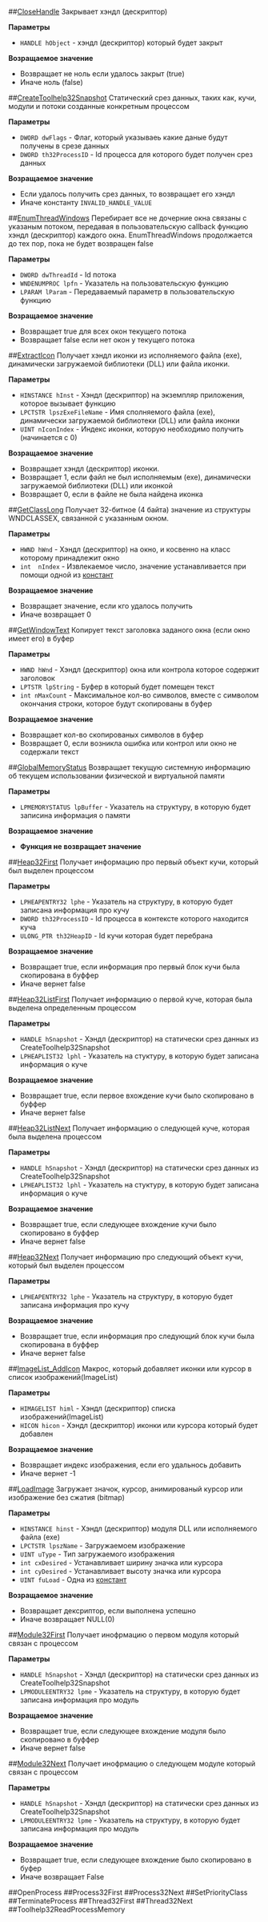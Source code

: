 ##[CloseHandle](https://msdn.microsoft.com/en-us/library/windows/desktop/ms724211(v=vs.85).aspx)
Закрывает хэндл (дескриптор) 

__Параметры__ 
* `HANDLE hObject` - хэндл (дескриптор) который будет закрыт

__Возращаемое значение__
* Возвращает не ноль если удалось закрыт (true)
* Иначе ноль (false)

##[CreateToolhelp32Snapshot](https://msdn.microsoft.com/en-us/library/windows/desktop/ms682489(v=vs.85).aspx)
Статический срез данных, таких как, кучи, модули и потоки созданные конкретным процессом

__Параметры__
* `DWORD dwFlags` - Флаг, который указываеь какие даные будут получены в срезе данных
* `DWORD th32ProcessID` - Id процесса для которого будет получен срез данных

__Возращаемое значение__
* Если удалось получить срез данных, то возвращает его хэндл
* Иначе константу `INVALID_HANDLE_VALUE`

##[EnumThreadWindows](https://msdn.microsoft.com/ru-ru/library/windows/desktop/ms633495(v=vs.85).aspx)
Перебирает все не дочерние окна связаны с указаным потоком, передавая в пользовательскую callback функцию хэндл (дескриптор) каждого окна. 
EnumThreadWindows продолжается до тех пор, пока не будет возвращен false

__Параметры__ 
* `DWORD dwThreadId` - Id потока
* `WNDENUMPROC lpfn` - Указатель на пользовательскую функцию
* `LPARAM lParam` - Передаваемый параметр в пользовательскую функцию

__Возращаемое значение__
* Возвращает true для всех окон текущего потока
* Возвращает false если нет окон у текущего потока

##[ExtractIcon](https://msdn.microsoft.com/en-us/library/windows/desktop/ms648068(v=vs.85).aspx)
Получает хэндл иконки из исполняемого файла (exe), динамически загружаемой библиотеки (DLL) или файла иконки.

__Параметры__
* `HINSTANCE hInst` - Хэндл (дескриптор) на экземпляр приложения, которое вызывает функцию
* `LPCTSTR lpszExeFileName` - Имя сполняемого файла (exe), динамически загружаемой библиотеки (DLL) или файла иконки
* `UINT nIconIndex` - Индекс иконки, которую необходимо получить (начинается с 0)

__Возращаемое значение__
* Возвращает хэндл (дескриптор) иконки.
* Возвращает 1, если файл не был исполняемым (exe), динамически загружаемой библиотеки (DLL) или иконкой
* Возвращает 0, если в файле не была найдена иконка

##[GetClassLong](https://msdn.microsoft.com/en-us/library/windows/desktop/ms633580(v=vs.85).aspx)
Получает 32-битное (4 байта) значение из структуры WNDCLASSEX, связанной с указанным окном.

__Параметры__
* `HWND hWnd` - Хэндл (дескриптор) на окно, и косвенно на класс которому принадлежит окно
* `int  nIndex` - Извлекаемое число, значение устанавливается при помощи одной из [констант](https://msdn.microsoft.com/en-us/library/windows/desktop/ms633580(v=vs.85).aspx)

__Возращаемое значение__
* Возвращает значение, если кго удалось получить
* Иначе возвращает 0

##[GetWindowText]()
Копирует текст заголовка заданого окна (если окно имеет его) в буфер

__Параметры__
* `HWND hWnd` - Хэндл (дескриптор) окна или контрола которое содержит заголовок
* `LPTSTR lpString` - Буфер в который будет помещен текст
* `int nMaxCount` - Максимальное кол-во символов, вместе с символом окончания строки, которое будут скопированы в буфер

__Возращаемое значение__
* Возвращает кол-во скопированых символов в буфер
* Возвращает 0, если возникла ошибка или контрол или окно не содержали текст

##[GlobalMemoryStatus](https://msdn.microsoft.com/en-us/library/windows/desktop/aa366586(v=vs.85).aspx)
Возвращает текущую системную информацию об текущем использовании физической и виртуальной памяти

__Параметры__
* `LPMEMORYSTATUS lpBuffer` - Указатель на структуру, в которую будет записина информация о памяти

__Возращаемое значение__
* __Функция не возвращает значение__


##[Heap32First](https://msdn.microsoft.com/en-us/library/windows/desktop/ms683245(v=vs.85).aspx)
Получает информацию про первый объект кучи, который был выделен процессом

__Параметры__
* `LPHEAPENTRY32 lphe` - Указатель на структуру, в которую будет записана информация про кучу
* `DWORD th32ProcessID` - Id процесса в контексте которого находится куча
* `ULONG_PTR th32HeapID` - Id кучи которая будет перебрана

__Возращаемое значение__
* Возвращает true, если информация про первый блок кучи была скопирована в буффер
* Иначе вернет false

##[Heap32ListFirst](https://msdn.microsoft.com/en-us/library/windows/desktop/ms683432(v=vs.85).aspx)
Получает информацию о первой куче, которая была выделена определенным процессом

__Параметры__
* `HANDLE hSnapshot` - Хэндл (дескриптор) на статически срез данных из CreateToolhelp32Snapshot
* `LPHEAPLIST32 lphl` - Указатель на стуктуру, в которую будет записана информация о куче

__Возращаемое значение__
* Возвращает true, если первое вхождение кучи было скопировано в буффер
* Иначе вернет false

##[Heap32ListNext](https://msdn.microsoft.com/en-us/library/windows/desktop/ms683436(v=vs.85).aspx)
Получает информацию о следующей куче, которая была выделена процессом


__Параметры__
* `HANDLE hSnapshot` - Хэндл (дескриптор) на статически срез данных из CreateToolhelp32Snapshot
* `LPHEAPLIST32 lphl` - Указатель на стуктуру, в которую будет записана информация о куче

__Возращаемое значение__
* Возвращает true, если следующее вхождение кучи было скопировано в буффер
* Иначе вернет false

##[Heap32Next](https://msdn.microsoft.com/en-us/library/windows/desktop/ms683440(v=vs.85).aspx)
Получает информацию про следующий объект кучи, который был выделен процессом

__Параметры__
* `LPHEAPENTRY32 lphe` - Указатель на структуру, в которую будет записана информация про кучу

__Возращаемое значение__
* Возвращает true, если информация про следующий блок кучи была скопирована в буффер
* Иначе вернет false

##[ImageList_AddIcon](https://msdn.microsoft.com/en-us/library/windows/desktop/bb761399(v=vs.85).aspx)
Макрос, который добавляет иконки или курсор в список изображений(ImageList)

__Параметры__
* `HIMAGELIST himl` - Хэндл (дескриптор) списка изображений(ImageList)
* `HICON hicon` - Хэндл (дескриптор) иконки или курсора который будет добавлен

__Возращаемое значение__
* Возвращает индекс изображения, если его удальнось добавить
* Иначе вернет -1

##[LoadImage](https://msdn.microsoft.com/en-us/library/windows/desktop/ms648045(v=vs.85).aspx)
Загружает значок, курсор, анимированый курсор или изображение без сжатия (bitmap)

__Параметры__
* `HINSTANCE hinst` - Хэндл (дескриптор) модуля DLL или исполняемого файла (exe)
* `LPCTSTR lpszName` - Загружаемоем изображение
* `UINT uType` - Тип загружаемого изображения
* `int cxDesired` - Устанавливает ширину значка или курсора
* `int cyDesired` - Устанавливает высоту значка или курсора
* `UINT fuLoad` - Одна из [констант](https://msdn.microsoft.com/en-us/library/windows/desktop/ms648045(v=vs.85).aspx)

__Возращаемое значение__
* Возвращает дексриптор, если выполнена успешно
* Иначе возвращает NULL(0)

##[Module32First](https://msdn.microsoft.com/ru-ru/library/windows/desktop/ms684218(v=vs.85).aspx)
Получает инофрмацию о первом модуля который связан с процессом

__Параметры__
* `HANDLE hSnapshot` - Хэндл (дескриптор) на статически срез данных из CreateToolhelp32Snapshot
* `LPMODULEENTRY32 lpme` - Указатель на структуру, в которую будет записана информация про модуль

__Возращаемое значение__
* Возвращает true, если следующее вхождение модуля было скопировано в буффер
* Иначе вернет false

##[Module32Next](https://msdn.microsoft.com/en-us/library/windows/desktop/ms684221(v=vs.85).aspx)
Получает инофрмацию о следующем модуле который связан с процессом

__Параметры__
* `HANDLE hSnapshot` - Хэндл (дескриптор) на статически срез данных из CreateToolhelp32Snapshot
* `LPMODULEENTRY32 lpme` - Указатель на структуру, в которую будет записана информация про модуль

__Возращаемое значение__
* Возвращает true, если следующее вхождение было скопировано в буфер
* Иначе возвращает False

##OpenProcess
##Process32First
##Process32Next
##SetPriorityClass
##TerminateProcess
##Thread32First
##Thread32Next
##Toolhelp32ReadProcessMemory
